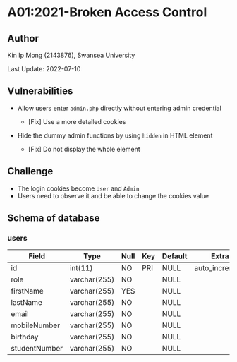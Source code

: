 # A01:2021-Broken Access Control

## Author

Kin Ip Mong (2143876), Swansea University

Last Update: 2022-07-10

## Vulnerabilities

- Allow users enter `admin.php` directly without entering admin credential
    - [Fix] Use a more detailed cookies

- Hide the dummy admin functions by using `hidden` in HTML element
    - [Fix] Do not display the whole element 

## Challenge

- The login cookies become `User` and `Admin`
- Users need to observe it and be able to change the cookies value

## Schema of database

### users

| Field         | Type         | Null | Key | Default | Extra          |
|---------------|--------------|------|-----|---------|----------------|
| id            | int(11)      | NO   | PRI | NULL    | auto_increment |
| role          | varchar(255) | NO   |     | NULL    |                |
| firstName     | varchar(255) | YES  |     | NULL    |                |
| lastName      | varchar(255) | NO   |     | NULL    |                |
| email         | varchar(255) | NO   |     | NULL    |                |
| mobileNumber  | varchar(255) | NO   |     | NULL    |                |
| birthday      | varchar(255) | NO   |     | NULL    |                |
| studentNumber | varchar(255) | NO   |     | NULL    |                |
